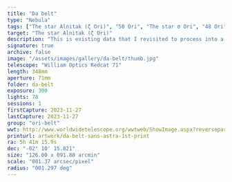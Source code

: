```yaml
---
title: "Da belt"
type: "Nebula"
tags: ["The star Alnitak (ζ Ori)", "50 Ori", "The star σ Ori", "48 Ori", "IC431", "IC432", "IC434", "Flame Nebula", "Orion B", "IC435", "NGC2023", "NGC2024"]
target: "The star Alnitak (ζ Ori)"
description: "This is existing data that I revisited to process into a new image. What do you think?"
signature: true
archive: false
image: "/assets/images/gallery/da-belt/thumb.jpg"
telescope: "William Optics Redcat 71"
length: 348mm
aperture: 71mm
folder: da-belt
exposure: 300
lights: 78
sessions: 1
firstCapture: 2023-11-27
lastCapture: 2023-11-27
group: "ori-belt"
wwt: http://www.worldwidetelescope.org/wwtweb/ShowImage.aspx?reverseparity=False&scale=1.372636&name=da-belt.jpg&imageurl=https://deepskyworkflows.com/assets/images/gallery/da-belt/da-belt.jpg&credits=Jeremy+Likness+at+DeepSkyWorkflows.com&creditsUrl=https://deepskyworkflows.com/about&ra=85.482691&dec=-2.377420&x=3377.9&y=1699.4&rotation=76.68&thumb=https://deepskyworkflows.com/assets/images/gallery/da-belt/thumb.jpg
printurl: artwork/da-belt-sans-astra-1st-print
ra: 5h 41m 15.9s
dec: "-02° 10' 15.821"
size: "126.00 x 091.80 arcmin"
scale: "001.37 arcsec/pixel"
radius: "001.297 deg"
---
```

